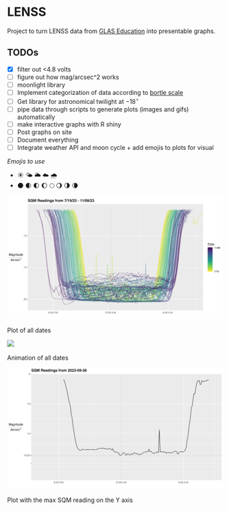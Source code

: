 # LENSS

Project to turn LENSS data from [GLAS Education](https://glaseducation.org)
into presentable graphs.

## TODOs

- [x] filter out <4.8 volts
- [ ] figure out how mag/arcsec^2 works
- [ ] moonlight library
- [ ] Implement categorization of data according to [bortle
  scale](https://en.wikipedia.org/wiki/Bortle_scale)
- [ ] Get library for astronomical twilight at $-18^\circ$
- [ ] pipe data through scripts to generate plots (images and gifs)
  automatically
- [ ] make interactive graphs with R shiny
- [ ] Post graphs on site
- [ ] Document everything
- [ ] Integrate weather API and moon cycle + add emojis to plots for visual

*Emojis to use*

* ☀️ 🌤️ 🌥️ ☁️ 🌧️
* 🌑 🌒 🌓 🌔 🌕 🌖 🌗 🌘


![](https://github.com/jamesspalding/LENSS/blob/main/Images/combinedPlot.png)

Plot of all dates

![](https://github.com/jamesspalding/LENSS/blob/main/Images/Animation.gif)

Animation of all dates

![](https://github.com/jamesspalding/LENSS/blob/main/Images/maxSQM2023-09-26.png)

Plot with the max SQM reading on the Y axis
